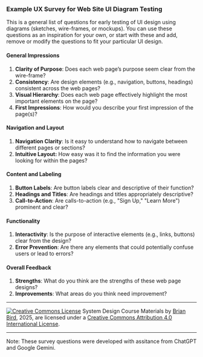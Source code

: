 ### Example UX Survey for Web Site UI Diagram Testing

This is a general list of questions for early testing of UI design using diagrams (sketches, wire-frames, or mockups). You can use these questions as an inspiration for your own, or start with these and add, remove or modify the questions to fit your particular UI design.

#### General Impressions

1. **Clarity of Purpose**: Does each web page’s purpose seem clear from the wire-frame?
2. **Consistency**: Are design elements (e.g., navigation, buttons, headings) consistent across the web pages?
3. **Visual Hierarchy**: Does each web page effectively highlight the most important elements on the page?
4. **First Impressions**: How would you describe your first impression of the page(s)?

#### Navigation and Layout

1. **Navigation Clarity**: Is it easy to understand how to navigate between different pages or sections?
2. **Intuitive Layout:** How easy was it to find the information you were looking for within the pages?

#### Content and Labeling

1. **Button Labels**: Are button labels clear and descriptive of their function?
2. **Headings and Titles**: Are headings and titles appropriately descriptive?
3. **Call-to-Action**: Are calls-to-action (e.g., "Sign Up," "Learn More") prominent and clear?

#### Functionality

1. **Interactivity**: Is the purpose of interactive elements (e.g., links, buttons) clear from the design?
2. **Error Prevention**: Are there any elements that could potentially confuse users or lead to errors?

#### Overall Feedback

1. **Strengths**: What do you think are the strengths of these web page designs?
2. **Improvements**: What areas do you think need improvement?



------

[![Creative Commons License](https://i.creativecommons.org/l/by/4.0/88x31.png)](http://creativecommons.org/licenses/by/4.0/)
System Design Course Materials by [Brian Bird](https://profbird.dev), <time>2025</time>, are licensed under a [Creative Commons Attribution 4.0 International License](http://creativecommons.org/licenses/by/4.0/).

------

Note: These survey questions were developed with assitance from ChatGPT and Google Gemini.
